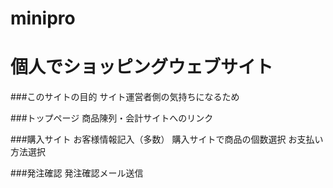 # minipro

# **個人でショッピングウェブサイト**

###このサイトの目的
サイト運営者側の気持ちになるため

###トップページ
商品陳列・会計サイトへのリンク

###購入サイト
お客様情報記入（多数）
購入サイトで商品の個数選択
お支払い方法選択

###発注確認
発注確認メール送信
